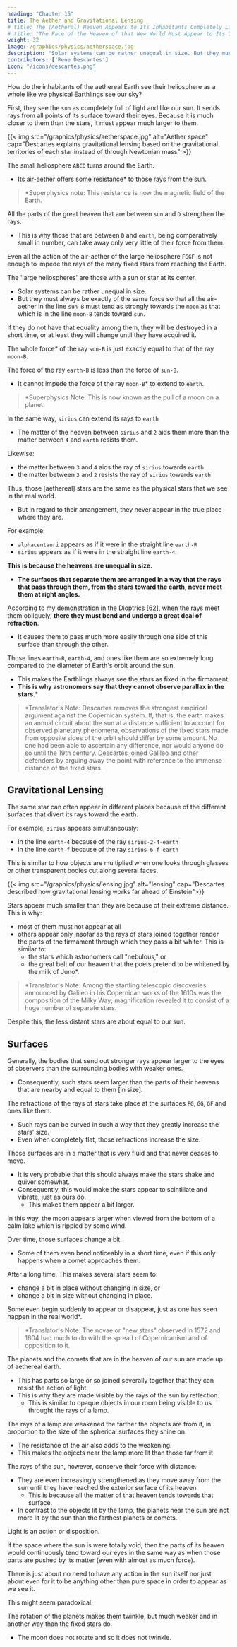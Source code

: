 ```yaml
---
heading: "Chapter 15"
title: The Aether and Gravitational Lensing 
# title: The (Aetheral) Heaven Appears to Its Inhabitants Completely Like That of Ours
# title: "The Face of the Heaven of that New World Must Appear to Its Inhabitants Completely Like That of Our World"
weight: 32
image: /graphics/physics/aetherspace.jpg
description: "Solar systems can be rather unequal in size. But they must always be exactly of the same force."
contributors: ['Rene Descartes']
icon: "/icons/descartes.png"
---
```



How do the inhabitants of the aethereal Earth see their heliosphere as a whole like we physical Earthlings see our sky? 

First, they see the `sun` as completely full of light and like our sun. It sends rays from all points of its surface toward their eyes. Because it is much closer to them than the stars, it must appear much larger to them. 


{{< img src="/graphics/physics/aetherspace.jpg" alt="Aether space" cap="Descartes explains gravitational lensing based on  the gravitational territories of each star instead of through Newtonian mass" >}}

The small heliosphere `ABCD` turns around the Earth. 
- Its air-aether offers some resistance* to those rays from the sun. 

> *Superphysics note: This resistance is now the magnetic field of the Earth.

All the parts of the great heaven that are between `sun` and `D` strengthen the rays. 
- This is why those that are between `D` and `earth`, being comparatively small in number, can take away only very little of their force from them.

Even all the action of the air-aether of the large heliosphere `FGGF` is not enough to impede the rays of the many fixed stars from reaching the Earth.
 <!-- from the sides not lit by the sun. -->

The 'large heliospheres' are those with a sun or star at its center.
- Solar systems can be rather unequal in size. 
- But they must always be exactly of the same force so that all the air-aether in the line `sun-B` must tend as strongly towards the `moon` as that which is in the line `moon-B` tends toward `sun`. 
<!-- `ε` -->

If they do not have that equality among them, they will be destroyed in a short time, or at least they will change until they have acquired it.

The whole force* of the ray `sun-B` is just exactly equal to that of the ray `moon-B`. 

<!-- > *Superphysics Note: This is now known as Newton's gravitational constant -->

The force of the ray `earth-B` is less than the force of `sun-B`.
- It cannot impede the force of the ray `moon-B`* to extend to `earth`. 

> *Superphysics Note: This is now known as the pull of a moon on a planet.


In the same way, `sirius` can extend its rays to `earth`
- The matter of the heaven between `sirius` and `2` aids them more than the matter between `4` and `earth` resists them.

Likewise:
- the matter between `3` and `4` aids the ray of `sirius` towards `earth`   
- the matter between `3` and `2` resists the ray of `sirius` towards `earth`

<!-- , and in addition in as much as that between 3 and 4 aids them no less than that between 3 and 2 resists them.  -->

Thus, those [aethereal] stars are the same as the physical stars that we see in the real world.
<!-- judging others proportionately, those stars must appear no less confusedly arranged, nor less in number, nor less unequal to one another, than do those we see in the real world. -->
- But in regard to their arrangement, they never appear in the true place where they are. 

For example:
- `alphacentauri` appears as if it were in the straight line `earth-R`
- `sirius` appears as if it were in the straight line `earth-4`.

**This is because the heavens are unequal in size.** 
- **The surfaces that separate them are arranged in a way that the rays that pass through them, from the stars toward the earth, never meet them at right angles.**

<!-- just about never so disposed that  -->


According to my demonstration in the Dioptrics [62], when the rays meet them obliquely, **there they must bend and undergo a great deal of refraction**.
- It causes them to pass much more easily through one side of this surface than through the other. 

<!-- TB -->
Those lines `earth-R`, `earth-4`, and ones like them are so extremely long compared to the diameter of Earth's orbit around the sun. 
- This makes the Earthlings always see the stars as fixed in the firmament. 
- **This is why astronomers say that they cannot observe parallax in the stars**.*

> *Translator's Note: Descartes removes the strongest empirical argument against the Copernican system. If, that is, the earth makes an annual circuit about the sun at a distance sufficient to account for observed planetary phenomena, observations of the fixed stars made from opposite sides of the orbit should differ by some amount. No one had been able to ascertain any difference, nor would anyone do so until the 19th century. Descartes joined Galileo and other defenders by arguing away the point with reference to the immense distance of the fixed stars.

<!-- Regarding the number of those stars, consider also that  -->


## Gravitational Lensing 

The same star can often appear in different places because of the different surfaces that divert its rays toward the earth.

For example, `sirius` appears simultaneously:
- in the line `earth-4` because of the ray `sirius-2-4-earth` 
- in the line `earth-f` because of the ray `sirius-6-f-earth`

This is similar to how objects are multiplied when one looks through glasses or other transparent bodies cut along several faces.

{{< img src="/graphics/physics/lensing.jpg" alt="lensing" cap="Descartes described how gravitational lensing works far ahead of Einstein">}}


Stars appear much smaller than they are because of their extreme distance. This is why:
- most of them must not appear at all
- others appear only insofar as the rays of stars joined together render the parts of the firmament through which they pass a bit whiter. This is similar to:
  - the stars which astronomers call "nebulous," or
  - the great belt of our heaven that the poets pretend to be whitened by the milk of Juno*.

> *Translator's Note: Among the startling telescopic discoveries announced by Galileo in his Copernican works of the 1610s was the composition of the Milky Way; magnification revealed it to consist of a huge number of separate stars.

Despite this, the less distant stars are about equal to our sun<!-- , in order to judge that they can appear as large as the largest of our world -->.


## Surfaces

Generally, the bodies that send out stronger rays appear larger to the eyes of observers than the surrounding bodies with weaker ones.
- Consequently, such stars seem larger than the parts of their heavens that are nearby and equal to them [in size].

The refractions of the rays of stars take place at the surfaces `FG`, `GG`, `GF` and ones like them. 
- Such rays can be curved in such a way that they greatly increase the stars' size.
- Even when completely flat, those refractions increase the size.


Those surfaces are in a matter that is very fluid and that never ceases to move.
- It is very probable that this should always make the stars shake and quiver somewhat. 
- Consequently, this would make the stars appear to scintillate and vibrate, just as ours do.
  - This makes them <!-- , and even, because of their vibration, --> appear a bit larger. 

In this way, the moon appears larger when viewed from the bottom of a calm lake which is rippled by some wind. <!--  of which the surface is not very stirred up or agitated, but merely a bit rippled by the breath of some wind. -->

Over time, those surfaces change a bit.
- Some of them even bend noticeably in a short time, even if this only happens when a comet approaches them.

After a long time, This makes several stars seem to:
- change a bit in place without changing in size, or
- change a bit in size without changing in place. 

Some even begin suddenly to appear or disappear, just as one has seen happen in the real world*.

> *Translator's Note: The novae or "new stars" observed in 1572 and 1604 had much to do with the spread of Copernicanism and of opposition to it.



The planets and the comets that are in the heaven of our sun are made up of <!--  that are in the same heaven as the sun, knowing that the parts of the --> aethereal earth.
- This has parts <!-- of which they are composed are --> so large or so joined severally together that they can resist the action of light.
- This is why they are made visible by the rays of the sun by reflection.
  - This is similar to opaque objects in our room being visible to us throught the rays of a lamp.


The rays of a lamp are weakened the farther the objects are from it, in proportion to the size of the spherical surfaces they shine on.
- The resistance of the air also adds to the weakening. 
- This makes the objects near the lamp more lit than those far from it

The rays of the sun, however, conserve their force with distance. 
- They are even increasingly strengthened as they move away from the sun until they have reached the exterior surface of its heaven.
  - This is because all the matter of that heaven tends towards that surface.
- In contrast to the objects lit by the lamp, the planets near the sun are not more lit by the sun than the farthest planets or comets. 

<!-- The same thing also happens in the real world. I do not believe, however, that it is possible to give a reason for it if one supposes that light is anything in the objects other than an action or disposition such as I have set forth.  -->

Light is an action or disposition.

If the space where the sun is were totally void, then the parts of its heaven would continuously tend toward our eyes in the same way as when those parts are pushed by its matter (even with almost as much force).


There is just about no need to have any action in the sun itself nor just about even for it to be anything other than pure space in order to appear as we see it. 

This might seem paradoxical. 

The rotation of the planets makes them twinkle, but much weaker and in another way than the fixed stars do.
- The moon does not rotate and so it does not twinkle.
